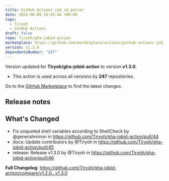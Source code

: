 ```yaml
---
title: GitHub Actions job_id parser
date: 2024-06-09 16:45:44 +00:00
tags:
  - Tiryoh
  - GitHub Actions
draft: false
repo: Tiryoh/gha-jobid-action
marketplace: https://github.com/marketplace/actions/github-actions-job_id-parser
version: v1.3.0
dependentsNumber: "247"
---
```



Version updated for **Tiryoh/gha-jobid-action** to version **v1.3.0**.
- This action is used across all versions by **247** repositories.

Go to the [GitHub Marketplace](https://github.com/marketplace/actions/github-actions-job_id-parser) to find the latest changes.

## Release notes

## What's Changed
* Fix unquoted shell variables according to ShellCheck by @generalmimon in https://github.com/Tiryoh/gha-jobid-action/pull/44
* docs: Update contributors by @Tiryoh in https://github.com/Tiryoh/gha-jobid-action/pull/45
* release: Release v1.3.0 by @Tiryoh in https://github.com/Tiryoh/gha-jobid-action/pull/46


**Full Changelog**: https://github.com/Tiryoh/gha-jobid-action/compare/v1.2.0...v1.3.0
